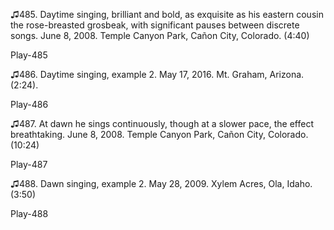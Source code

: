 ♫485. Daytime singing, brilliant and bold, as exquisite as his eastern
cousin the rose-breasted grosbeak, with significant pauses between
discrete songs. June 8, 2008. Temple Canyon Park, Cañon City, Colorado.
(4:40)

Play-485

♫486. Daytime singing, example 2. May 17, 2016. Mt. Graham, Arizona.
(2:24).

Play-486

♫487. At dawn he sings continuously, though at a slower pace, the effect
breathtaking. June 8, 2008. Temple Canyon Park, Cañon City, Colorado.
(10:24)

Play-487

♫488. Dawn singing, example 2. May 28, 2009. Xylem Acres, Ola, Idaho.
(3:50)

Play-488
